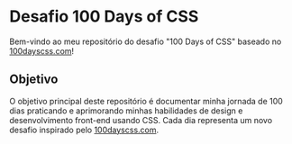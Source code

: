 # Desafio 100 Days of CSS

Bem-vindo ao meu repositório do desafio "100 Days of CSS" baseado no [100dayscss.com](https://100dayscss.com/)!

## Objetivo

O objetivo principal deste repositório é documentar minha jornada de 100 dias praticando e aprimorando minhas habilidades de design e desenvolvimento front-end usando CSS. Cada dia representa um novo desafio inspirado pelo [100dayscss.com](https://100dayscss.com/).



